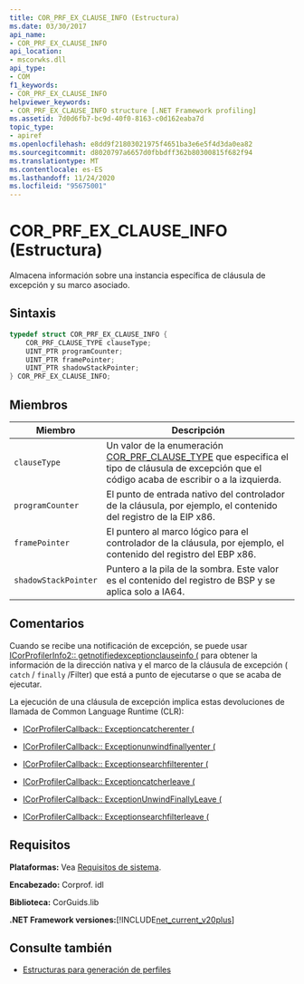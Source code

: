 ```yaml
---
title: COR_PRF_EX_CLAUSE_INFO (Estructura)
ms.date: 03/30/2017
api_name:
- COR_PRF_EX_CLAUSE_INFO
api_location:
- mscorwks.dll
api_type:
- COM
f1_keywords:
- COR_PRF_EX_CLAUSE_INFO
helpviewer_keywords:
- COR_PRF_EX_CLAUSE_INFO structure [.NET Framework profiling]
ms.assetid: 7d0d6fb7-bc9d-40f0-8163-c0d162eaba7d
topic_type:
- apiref
ms.openlocfilehash: e8dd9f21803021975f4651ba3e6e5f4d3da0ea82
ms.sourcegitcommit: d8020797a6657d0fbbdff362b80300815f682f94
ms.translationtype: MT
ms.contentlocale: es-ES
ms.lasthandoff: 11/24/2020
ms.locfileid: "95675001"
---
```

# <a name="cor_prf_ex_clause_info-structure"></a>COR_PRF_EX_CLAUSE_INFO (Estructura)

Almacena información sobre una instancia específica de cláusula de excepción y su marco asociado.  
  
## <a name="syntax"></a>Sintaxis  
  
```cpp  
typedef struct COR_PRF_EX_CLAUSE_INFO {  
    COR_PRF_CLAUSE_TYPE clauseType;  
    UINT_PTR programCounter;  
    UINT_PTR framePointer;  
    UINT_PTR shadowStackPointer;  
} COR_PRF_EX_CLAUSE_INFO;  
```  
  
## <a name="members"></a>Miembros  
  
|Miembro|Descripción|  
|------------|-----------------|  
|`clauseType`|Un valor de la enumeración [COR_PRF_CLAUSE_TYPE](cor-prf-clause-type-enumeration.md) que especifica el tipo de cláusula de excepción que el código acaba de escribir o a la izquierda.|  
|`programCounter`|El punto de entrada nativo del controlador de la cláusula, por ejemplo, el contenido del registro de la EIP x86.|  
|`framePointer`|El puntero al marco lógico para el controlador de la cláusula, por ejemplo, el contenido del registro del EBP x86.|  
|`shadowStackPointer`|Puntero a la pila de la sombra. Este valor es el contenido del registro de BSP y se aplica solo a IA64.|  
  
## <a name="remarks"></a>Comentarios  

 Cuando se recibe una notificación de excepción, se puede usar [ICorProfilerInfo2:: getnotifiedexceptionclauseinfo (](icorprofilerinfo2-getnotifiedexceptionclauseinfo-method.md) para obtener la información de la dirección nativa y el marco de la cláusula de excepción ( `catch` / `finally` /Filter) que está a punto de ejecutarse o que se acaba de ejecutar.  
  
 La ejecución de una cláusula de excepción implica estas devoluciones de llamada de Common Language Runtime (CLR):  
  
- [ICorProfilerCallback:: Exceptioncatcherenter (](icorprofilercallback-exceptioncatcherenter-method.md)  
  
- [ICorProfilerCallback:: Exceptionunwindfinallyenter (](icorprofilercallback-exceptionunwindfinallyenter-method.md)  
  
- [ICorProfilerCallback:: Exceptionsearchfilterenter (](icorprofilercallback-exceptionsearchfilterenter-method.md)  
  
- [ICorProfilerCallback:: Exceptioncatcherleave (](icorprofilercallback-exceptioncatcherleave-method.md)  
  
- [ICorProfilerCallback:: ExceptionUnwindFinallyLeave (](icorprofilercallback-exceptionunwindfinallyleave-method.md)  
  
- [ICorProfilerCallback:: Exceptionsearchfilterleave (](icorprofilercallback-exceptionsearchfilterleave-method.md)  
  
## <a name="requirements"></a>Requisitos  

 **Plataformas:** Vea [Requisitos de sistema](../../get-started/system-requirements.md).  
  
 **Encabezado:** Corprof. idl  
  
 **Biblioteca:** CorGuids.lib  
  
 **.NET Framework versiones:**[!INCLUDE[net_current_v20plus](../../../../includes/net-current-v20plus-md.md)]  
  
## <a name="see-also"></a>Consulte también

- [Estructuras para generación de perfiles](profiling-structures.md)
